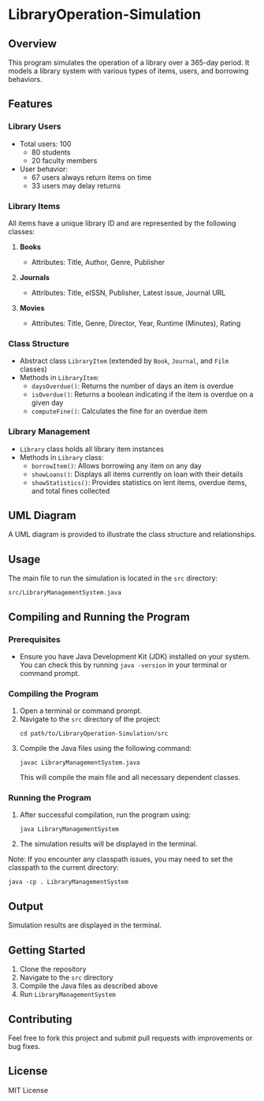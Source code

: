 # LibraryOperation-Simulation

## Overview

This program simulates the operation of a library over a 365-day period. It models a library system with various types of items, users, and borrowing behaviors.

## Features

### Library Users

- Total users: 100
  - 80 students
  - 20 faculty members
- User behavior:
  - 67 users always return items on time
  - 33 users may delay returns

### Library Items

All items have a unique library ID and are represented by the following classes:

1. **Books**

   - Attributes: Title, Author, Genre, Publisher

2. **Journals**

   - Attributes: Title, eISSN, Publisher, Latest issue, Journal URL

3. **Movies**
   - Attributes: Title, Genre, Director, Year, Runtime (Minutes), Rating

### Class Structure

- Abstract class `LibraryItem` (extended by `Book`, `Journal`, and `Film` classes)
- Methods in `LibraryItem`:
  - `daysOverdue()`: Returns the number of days an item is overdue
  - `isOverdue()`: Returns a boolean indicating if the item is overdue on a given day
  - `computeFine()`: Calculates the fine for an overdue item

### Library Management

- `Library` class holds all library item instances
- Methods in `Library` class:
  - `borrowItem()`: Allows borrowing any item on any day
  - `showLoans()`: Displays all items currently on loan with their details
  - `showStatistics()`: Provides statistics on lent items, overdue items, and total fines collected

## UML Diagram

A UML diagram is provided to illustrate the class structure and relationships.

## Usage

The main file to run the simulation is located in the `src` directory:

```
src/LibraryManagementSystem.java
```

## Compiling and Running the Program

### Prerequisites

- Ensure you have Java Development Kit (JDK) installed on your system. You can check this by running `java -version` in your terminal or command prompt.

### Compiling the Program

1. Open a terminal or command prompt.
2. Navigate to the `src` directory of the project:
   ```
   cd path/to/LibraryOperation-Simulation/src
   ```
3. Compile the Java files using the following command:
   ```
   javac LibraryManagementSystem.java
   ```
   This will compile the main file and all necessary dependent classes.

### Running the Program

1. After successful compilation, run the program using:
   ```
   java LibraryManagementSystem
   ```
2. The simulation results will be displayed in the terminal.

Note: If you encounter any classpath issues, you may need to set the classpath to the current directory:

```
java -cp . LibraryManagementSystem
```

## Output

Simulation results are displayed in the terminal.

## Getting Started

1. Clone the repository
2. Navigate to the `src` directory
3. Compile the Java files as described above
4. Run `LibraryManagementSystem`

## Contributing

Feel free to fork this project and submit pull requests with improvements or bug fixes.

## License

MIT License
